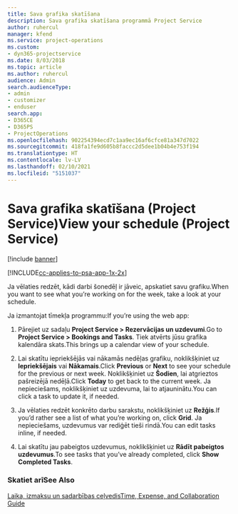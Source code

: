 ```yaml
---
title: Sava grafika skatīšana
description: Sava grafika skatīšana programmā Project Service
author: ruhercul
manager: kfend
ms.service: project-operations
ms.custom:
- dyn365-projectservice
ms.date: 8/03/2018
ms.topic: article
ms.author: ruhercul
audience: Admin
search.audienceType:
- admin
- customizer
- enduser
search.app:
- D365CE
- D365PS
- ProjectOperations
ms.openlocfilehash: 902254394ecd7c1aa9ec16af6cfce81a347d7022
ms.sourcegitcommit: 418fa1fe9d605b8faccc2d5dee1b04b4e753f194
ms.translationtype: HT
ms.contentlocale: lv-LV
ms.lasthandoff: 02/10/2021
ms.locfileid: "5151037"
---
```

# <a name="view-your-schedule-project-service"></a><span data-ttu-id="3fc85-103">Sava grafika skatīšana (Project Service)</span><span class="sxs-lookup"><span data-stu-id="3fc85-103">View your schedule (Project Service)</span></span>

[!include [banner](../includes/psa-now-project-operations.md)]

[!INCLUDE[cc-applies-to-psa-app-1x-2x](../includes/cc-applies-to-psa-app-1x-2x.md)]

<span data-ttu-id="3fc85-104">Ja vēlaties redzēt, kādi darbi šonedēļ ir jāveic, apskatiet savu grafiku.</span><span class="sxs-lookup"><span data-stu-id="3fc85-104">When you want to see what you’re working on for the week, take a look at your schedule.</span></span>  
  
 <span data-ttu-id="3fc85-105">Ja izmantojat tīmekļa programmu:</span><span class="sxs-lookup"><span data-stu-id="3fc85-105">If you’re using the web app:</span></span>  
  
1.  <span data-ttu-id="3fc85-106">Pārejiet uz sadaļu **Project Service > Rezervācijas un uzdevumi**.</span><span class="sxs-lookup"><span data-stu-id="3fc85-106">Go to **Project Service > Bookings and Tasks**.</span></span> <span data-ttu-id="3fc85-107">Tiek atvērts jūsu grafika kalendāra skats.</span><span class="sxs-lookup"><span data-stu-id="3fc85-107">This brings up a calendar view of your schedule.</span></span>  
  
2.  <span data-ttu-id="3fc85-108">Lai skatītu iepriekšējās vai nākamās nedēļas grafiku, noklikšķiniet uz **Iepriekšējais** vai **Nākamais**.</span><span class="sxs-lookup"><span data-stu-id="3fc85-108">Click **Previous** or **Next** to see your schedule for the previous or next week.</span></span> <span data-ttu-id="3fc85-109">Noklikšķiniet uz **Šodien**, lai atgrieztos pašreizējā nedēļā.</span><span class="sxs-lookup"><span data-stu-id="3fc85-109">Click **Today** to get back to the current week.</span></span> <span data-ttu-id="3fc85-110">Ja nepieciešams, noklikšķiniet uz uzdevuma, lai to atjauninātu.</span><span class="sxs-lookup"><span data-stu-id="3fc85-110">You can click a task to update it, if needed.</span></span>  
  
3.  <span data-ttu-id="3fc85-111">Ja vēlaties redzēt konkrēto darbu sarakstu, noklikšķiniet uz **Režģis**.</span><span class="sxs-lookup"><span data-stu-id="3fc85-111">If you’d rather see a list of what you’re working on, click **Grid**.</span></span> <span data-ttu-id="3fc85-112">Ja nepieciešams, uzdevumus var rediģēt tieši rindā.</span><span class="sxs-lookup"><span data-stu-id="3fc85-112">You can edit tasks inline, if needed.</span></span>  
  
4.  <span data-ttu-id="3fc85-113">Lai skatītu jau pabeigtos uzdevumus, noklikšķiniet uz **Rādīt pabeigtos uzdevumus**.</span><span class="sxs-lookup"><span data-stu-id="3fc85-113">To see tasks that you’ve already completed, click **Show Completed Tasks**.</span></span>  
  
### <a name="see-also"></a><span data-ttu-id="3fc85-114">Skatiet arī</span><span class="sxs-lookup"><span data-stu-id="3fc85-114">See Also</span></span>  
 [<span data-ttu-id="3fc85-115">Laika, izmaksu un sadarbības ceļvedis</span><span class="sxs-lookup"><span data-stu-id="3fc85-115">Time, Expense, and Collaboration Guide</span></span>](../psa/time-expense-collaboration-guide.md)
